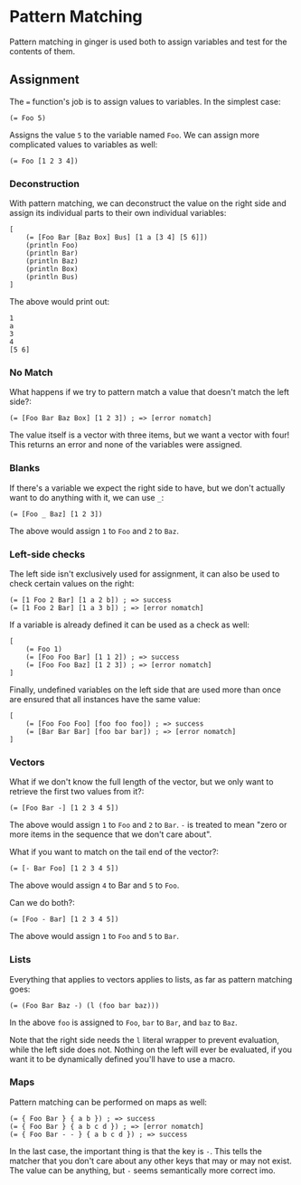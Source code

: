 # Pattern Matching

Pattern matching in ginger is used both to assign variables and test for the contents of them.

## Assignment

The `=` function's job is to assign values to variables. In the simplest case:
```
(= Foo 5)
```

Assigns the value `5` to the variable named `Foo`. We can assign more complicated values to variables
as well:
```
(= Foo [1 2 3 4])
```

### Deconstruction

With pattern matching, we can deconstruct the value on the right side and assign its individual parts
to their own individual variables:
```
[
    (= [Foo Bar [Baz Box] Bus] [1 a [3 4] [5 6]])
    (println Foo)
    (println Bar)
    (println Baz)
    (println Box)
    (println Bus)
]
```

The above would print out:
```
1
a
3
4
[5 6]
```

### No Match

What happens if we try to pattern match a value that doesn't match the left side?:
```
(= [Foo Bar Baz Box] [1 2 3]) ; => [error nomatch]
```

The value itself is a vector with three items, but we want a vector with four! This returns an error
and none of the variables were assigned.

### Blanks

If there's a variable we expect the right side to have, but we don't actually want to do anything with
it, we can use `_`:
```
(= [Foo _ Baz] [1 2 3])
```

The above would assign `1` to `Foo` and `2` to `Baz`.

### Left-side checks

The left side isn't exclusively used for assignment, it can also be used to check certain values on
the right:
```
(= [1 Foo 2 Bar] [1 a 2 b]) ; => success
(= [1 Foo 2 Bar] [1 a 3 b]) ; => [error nomatch]
```

If a variable is already defined it can be used as a check as well:
```
[
    (= Foo 1)
    (= [Foo Foo Bar] [1 1 2]) ; => success
    (= [Foo Foo Baz] [1 2 3]) ; => [error nomatch]
]
```

Finally, undefined variables on the left side that are used more than once are ensured that all
instances have the same value:
```
[
    (= [Foo Foo Foo] [foo foo foo]) ; => success
    (= [Bar Bar Bar] [foo bar bar]) ; => [error nomatch]
]
```

### Vectors

What if we don't know the full length of the vector, but we only want to retrieve the first two values
from it?:
```
(= [Foo Bar -] [1 2 3 4 5])
```

The above would assign `1` to `Foo` and `2` to `Bar`. `-` is treated to mean "zero or more items in the sequence
that we don't care about".

What if you want to match on the tail end of the vector?:
```
(= [- Bar Foo] [1 2 3 4 5])
```

The above would assign `4` to Bar and `5` to `Foo`.

Can we do both?:
```
(= [Foo - Bar] [1 2 3 4 5])
```

The above would assign `1` to `Foo` and `5` to `Bar`.

### Lists

Everything that applies to vectors applies to lists, as far as pattern matching goes:
```
(= (Foo Bar Baz -) (l (foo bar baz)))
```

In the above `foo` is assigned to `Foo`, `bar` to `Bar`, and `baz` to `Baz`.

Note that the right side needs the `l` literal wrapper to prevent evaluation, while
the left side does not. Nothing on the left will ever be evaluated, if you want it
to be dynamically defined you'll have to use a macro.

### Maps

Pattern matching can be performed on maps as well:
```
(= { Foo Bar } { a b }) ; => success
(= { Foo Bar } { a b c d }) ; => [error nomatch]
(= { Foo Bar - - } { a b c d }) ; => success
```

In the last case, the important thing is that the key is `-`. This tells the matcher
that you don't care about any other keys that may or may not exist. The value can be
anything, but `-` seems semantically more correct imo.
